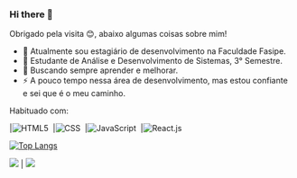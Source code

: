 ### Hi there 👋
Obrigado pela visita 😊, abaixo algumas coisas sobre mim!

- 🔭 Atualmente sou estagiário de desenvolvimento na Faculdade Fasipe.
- 🌱 Estudante de Análise e Desenvolvimento de Sistemas, 3° Semestre.
- 🤔 Buscando sempre aprender e melhorar.
- ⚡ A pouco tempo nessa área de desenvolvimento, mas estou confiante e sei que é o meu caminho.

Habituado com:

|![HTML5](https://img.shields.io/badge/-html5-E34F26?style=for-the-badge&logo=html5&labelColor=0D1117)&nbsp;
|![CSS](https://img.shields.io/badge/-CSS-1572B6?style=for-the-badge&logo=CSS3&logoColor=1572B6&labelColor=0D1117)&nbsp;
|![JavaScript](https://img.shields.io/badge/-JavaScript-F7DF1E?style=for-the-badge&logo=javascript&labelColor=0D1117)&nbsp;
|![React.js](https://img.shields.io/badge/-React.js-61DAFB?style=for-the-badge&logo=react&labelColor=0D1117)&nbsp;

[![Top Langs](https://github-readme-stats.vercel.app/api/top-langs/?username=anuraghazra&layout=compact&theme=dark)](https://github.com/anuraghazra/github-readme-stats)


<a href="https://instagram.com/iago2p"><img src="https://img.shields.io/badge/Instagram-E4405F?style=for-the-badge&logo=instagram&logoColor=white" /></a> | <a href="https://www.linkedin.com/in/iago-ferreira-aparecido-738bb0232/"><img src="https://img.shields.io/badge/LinkedIn-0077B5?style=for-the-badge&logo=linkedin&logoColor=white" /></a>
